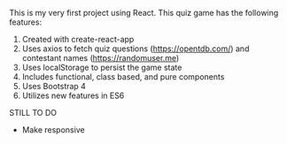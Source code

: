This is my very first project using React. This quiz game has the following features:

1. Created with create-react-app
2. Uses axios to fetch quiz questions (https://opentdb.com/) and contestant names (https://randomuser.me)
3. Uses localStorage to persist the game state
4. Includes functional, class based, and pure components
5. Uses Bootstrap 4
6. Utilizes new features in ES6

STILL TO DO
* Make responsive
